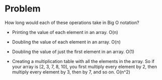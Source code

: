 # Problem

How long would each of these operations take in Big O notation?

- Printing the value of each element in an array.
  O(n)

- Doubling the value of each element in an array.
  O(n)

- Doubling the value of just the first element in an array.
  O(1)

- Creating a multiplication table with all the elements in the array. So if your array is [2, 3, 7, 8, 10], you first multiply every element by 2, then multiply every element by 3, then by 7, and so on.
  O(n^2)
